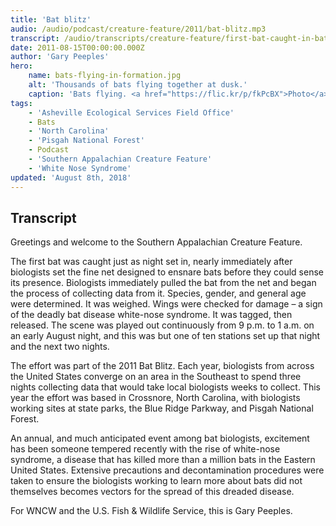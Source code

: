 ```yaml
---
title: 'Bat blitz'
audio: /audio/podcast/creature-feature/2011/bat-blitz.mp3
transcript: /audio/transcripts/creature-feature/first-bat-caught-in-batblitz.pdf
date: 2011-08-15T00:00:00.000Z
author: 'Gary Peeples'
hero:
    name: bats-flying-in-formation.jpg
    alt: 'Thousands of bats flying together at dusk.'
    caption: 'Bats flying. <a href="https://flic.kr/p/fkPcBX">Photo</a> by Ann Froschauer, USFWS.'
tags:
    - 'Asheville Ecological Services Field Office'
    - Bats
    - 'North Carolina'
    - 'Pisgah National Forest'
    - Podcast
    - 'Southern Appalachian Creature Feature'
    - 'White Nose Syndrome'
updated: 'August 8th, 2018'
---
```


## Transcript

Greetings and welcome to the Southern Appalachian Creature Feature.

The first bat was caught just as night set in, nearly immediately after biologists set the fine net designed to ensnare bats before they could sense its presence. Biologists immediately pulled the bat from the net and began the process of collecting data from it. Species, gender, and general age were determined. It was weighed. Wings were checked for damage – a sign of the deadly bat disease white-nose syndrome. It was tagged, then released. The scene was played out continuously from 9 p.m. to 1 a.m. on an early August night, and this was but one of ten stations set up that night and the next two nights.

The effort was part of the 2011 Bat Blitz. Each year, biologists from across the United States converge on an area in the Southeast to spend three nights collecting data that would take local biologists weeks to collect. This year the effort was based in Crossnore, North Carolina, with biologists working sites at state parks, the Blue Ridge Parkway, and Pisgah National Forest.

An annual, and much anticipated event among bat biologists, excitement has been someone tempered recently with the rise of white-nose syndrome, a disease that has killed more than a million bats in the Eastern United States. Extensive precautions and decontamination procedures were taken to ensure the biologists working to learn more about bats did not themselves becomes vectors for the spread of this dreaded disease.

For WNCW and the U.S. Fish & Wildlife Service, this is Gary Peeples.